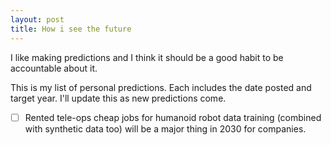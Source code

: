 ```yaml
---
layout: post
title: How i see the future
---
```


I like making predictions and I think it should be a good habit to be accountable about it. 

This is my list of personal predictions. Each includes the date posted and target year. I'll update this as new predictions come.

- [ ] Rented tele-ops cheap jobs for humanoid robot data training (combined with synthetic data too) will be a major thing in 2030 for companies.

